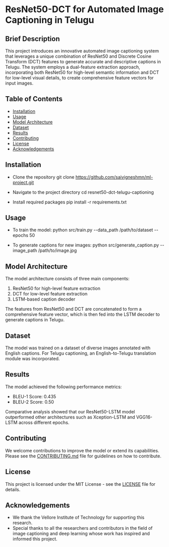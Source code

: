 # ResNet50-DCT for Automated Image Captioning in Telugu


## Brief Description
This project introduces an innovative automated image captioning system that leverages a unique combination of ResNet50 and Discrete Cosine Transform (DCT) features to generate accurate and descriptive captions in Telugu. The system employs a dual-feature extraction approach, incorporating both ResNet50 for high-level semantic information and DCT for low-level visual details, to create comprehensive feature vectors for input images.

## Table of Contents
- [Installation](#installation)
- [Usage](#usage)
- [Model Architecture](#model-architecture)
- [Dataset](#dataset)
- [Results](#results)
- [Contributing](#contributing)
- [License](#license)
- [Acknowledgements](#acknowledgements)

## Installation
- Clone the repository
git clone https://github.com/saivigneshmn/ml-project.git

- Navigate to the project directory 
cd resnet50-dct-telugu-captioning

- Install required packages
pip install -r requirements.txt

## Usage
- To train the model:
python src/train.py --data_path /path/to/dataset --epochs 50

- To generate captions for new images:
python src/generate_caption.py --image_path /path/to/image.jpg

## Model Architecture
The model architecture consists of three main components:
1. ResNet50 for high-level feature extraction
2. DCT for low-level feature extraction
3. LSTM-based caption decoder

The features from ResNet50 and DCT are concatenated to form a comprehensive feature vector, which is then fed into the LSTM decoder to generate captions in Telugu.

## Dataset
The model was trained on a dataset of diverse images annotated with English captions. For Telugu captioning, an English-to-Telugu translation module was incorporated.

## Results
The model achieved the following performance metrics:
- BLEU-1 Score: 0.435
- BLEU-2 Score: 0.50

Comparative analysis showed that our ResNet50-LSTM model outperformed other architectures such as Xception-LSTM and VGG16-LSTM across different epochs.

## Contributing
We welcome contributions to improve the model or extend its capabilities. Please see the [CONTRIBUTING.md](CONTRIBUTING.md) file for guidelines on how to contribute.

## License
This project is licensed under the MIT License - see the [LICENSE](LICENSE) file for details.

## Acknowledgements
- We thank the Vellore Institute of Technology for supporting this research.
- Special thanks to all the researchers and contributors in the field of image captioning and deep learning whose work has inspired and informed this project.
